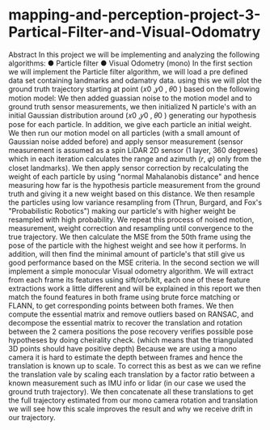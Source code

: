 # mapping-and-perception-project-3-Partical-Filter-and-Visual-Odomatry

Abstract
In this project we will be implementing and analyzing the following algorithms:
● Particle filter
● Visual Odometry (mono)
In the first section we will implement the Particle filter algorithm, we will load a pre defined data 
set containing landmarks and odamatry data. using this we will plot the ground truth trajectory 
starting at point (𝑥0
,𝑦0
, 𝜃0
) based on the following motion model:
We then added guassian noise to the motion model and to ground truth sensor measurements, 
we then initialized N particle's with an initial Gaussian distribution around (𝑥0
,𝑦0
, 𝜃0
) generating 
our hypothesis pose for each particle. In addition, we give each particle an initial weight. We 
then run our motion model on all particles (with a small amount of Gaussian noise added 
before) and apply sensor measurement (sensor measurement is assumed as a spin LiDAR 2D 
sensor (1 layer, 360 degrees) which in each iteration calculates the range and azimuth (𝑟, 𝜑) 
only from the closet landmarks).
We then apply sensor correction by recalculating the weight of each particle by using "normal 
Mahalanobis distance" and hence measuring how far is the hypothesis particle measurement 
from the ground truth and giving it a new weight based on this distance. We then resample the 
particles using low variance resampling from (Thrun, Burgard, and Fox's "Probabilistic 
Robotics") making our particle's with higher weight be resampled with high probability. We 
repeat this process of noised motion, measurement, weight correction and resampling until 
convergence to the true trajectory. We then calculate the MSE from the 50th frame using the 
pose of the particle with the highest weight and see how it performs. In addition, will then find 
the minimal amount of particle's that still give us good performance based on the MSE criteria.
In the second section we will implement a simple monocular Visual odometry algorithm.
We will extract from each frame its features using sift/orb/klt, each one of these feature 
extractions work a little different and will be explained in this report we then match the found 
features in both frame using brute force matching or FLANN, to get corresponding points 
between both frames. We then compute the essential matrix and remove outliers based on 
RANSAC, and decompose the essential matrix to recover the translation and rotation between 
the 2 camera positions the pose recovery verifies possible pose hypotheses by doing cheirality 
check. (which means that the triangulated 3D points should have positive depth)
Because we are using a mono camera it is hard to estimate the depth between frames and 
hence the translation is known up to scale. To correct this as best as we can we refine the 
translation vale by scaling each translation by a factor ratio between a known measurement 
such as IMU info or lidar (in our case we used the ground truth trajectory).
We then concatenate all these translations to get the full trajectory estimated from our mono 
camera rotation and translation we will see how this scale improves the result and why we 
receive drift in our trajectory.

